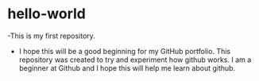 # hello-world
-This is my first repository.
- I hope this will be a good beginning for my GitHub portfolio.
This repository was created to try and experiment how github works.
I am a beginner at Github and I hope this will help me learn about github.

